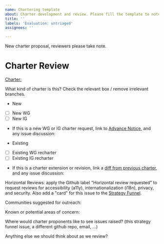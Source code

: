 ```yaml
---
name: Chartering template
about: Charter development and review. Please fill the template to note a new charter or charter revision for strategy review.
title: ''
labels: 'Evaluation: untriaged'
assignees: ''

---
```


New charter proposal, reviewers please take note.

# Charter Review

[Charter:](link)

What kind of charter is this? Check the relevant box / remove irrelevant branches. 

* New
 - [ ] New WG 
 - [ ] New IG
 - If this is a new WG or IG charter request, link to [Advance Notice](), and any issue discussion: 

* Existing 
 - [ ] Existing WG recharter 
 - [ ] Existing IG recharter
 - If this is a charter extension or revision, link a [diff from previous charter](https://services.w3.org/htmldiff), and any issue discussion:

Horizontal Reviews: apply the Github label "Horizontal review requested" to request reviews for accessibility (a11y), internationalization (i18n), privacy, and security.  Also add a "card" for this issue to the [Strategy Funnel](https://github.com/w3c/strategy/projects/2).


Communities suggested for outreach: 

Known or potential areas of concern: 

Where would charter proponents like to see issues raised? (this strategy funnel issue, a different github repo, email, ...)

Anything else we should think about as we review? 
